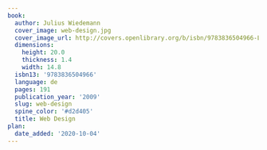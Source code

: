 ```yaml
---
book:
  author: Julius Wiedemann
  cover_image: web-design.jpg
  cover_image_url: http://covers.openlibrary.org/b/isbn/9783836504966-L.jpg
  dimensions:
    height: 20.0
    thickness: 1.4
    width: 14.8
  isbn13: '9783836504966'
  language: de
  pages: 191
  publication_year: '2009'
  slug: web-design
  spine_color: '#d2d405'
  title: Web Design
plan:
  date_added: '2020-10-04'
---
```

